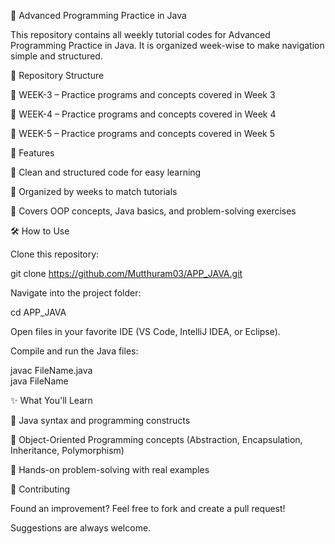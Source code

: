 🌟 Advanced Programming Practice in Java

This repository contains all weekly tutorial codes for Advanced Programming Practice in Java. It is organized week-wise to make navigation simple and structured.

📂 Repository Structure

📁 WEEK-3 – Practice programs and concepts covered in Week 3

📁 WEEK-4 – Practice programs and concepts covered in Week 4

📁 WEEK-5 – Practice programs and concepts covered in Week 5

🚀 Features

📌 Clean and structured code for easy learning

📌 Organized by weeks to match tutorials

📌 Covers OOP concepts, Java basics, and problem-solving exercises

🛠 How to Use

Clone this repository:

git clone https://github.com/Mutthuram03/APP_JAVA.git


Navigate into the project folder:

cd APP_JAVA


Open files in your favorite IDE (VS Code, IntelliJ IDEA, or Eclipse).

Compile and run the Java files:

javac FileName.java  
java FileName

✨ What You'll Learn

🔹 Java syntax and programming constructs

🔹 Object-Oriented Programming concepts (Abstraction, Encapsulation, Inheritance, Polymorphism)

🔹 Hands-on problem-solving with real examples

🤝 Contributing

Found an improvement? Feel free to fork and create a pull request!

Suggestions are always welcome.

